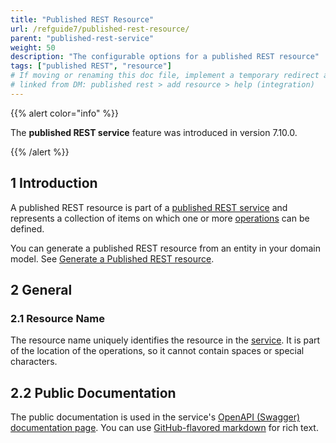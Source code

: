 ```yaml
---
title: "Published REST Resource"
url: /refguide7/published-rest-resource/
parent: "published-rest-service"
weight: 50
description: "The configurable options for a published REST resource"
tags: ["published REST", "resource"]
# If moving or renaming this doc file, implement a temporary redirect and let the respective team know they should update the URL in the product. See Mapping to Products for more details.
# linked from DM: published rest > add resource > help (integration)
---
```


{{% alert color="info" %}}

The **published REST service** feature was introduced in version 7.10.0.

{{% /alert %}}

## 1 Introduction

A published REST resource is part of a [published REST service](/refguide7/published-rest-service/) and represents a collection of items on which one or more [operations](/refguide7/published-rest-operation/) can be defined.

You can generate a published REST resource from an entity in your domain model. See [Generate a Published REST resource](/refguide7/generate-rest-resource/).

## 2 General

### <a name="name"></a>2.1 Resource Name

The resource name uniquely identifies the resource in the [service](/refguide7/published-rest-service/). It is part of the location of the operations, so it cannot contain spaces or special characters.

## <a name="public-documentation"></a>2.2 Public Documentation

The public documentation is used in the service's [OpenAPI (Swagger) documentation page](/refguide7/published-rest-services/#interactive-documentation). You can use [GitHub-flavored markdown](/refguide7/gfm-syntax/) for rich text.
